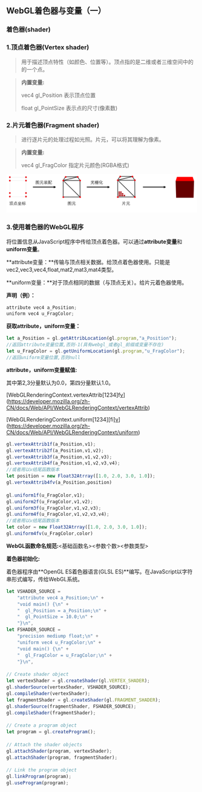 ## WebGL着色器与变量（一）

### 着色器(shader)



### 1.顶点着色器(Vertex shader)

> 用于描述顶点特性（如颜色、位置等）。顶点指的是二维或者三维空间中的的一个点。

> **内置变量:**
>
> vec4 gl_Position 表示顶点位置
>
> float gl_PointSize 表示点的尺寸(像素数)

### 2.片元着色器(Fragment shader)

> 进行逐片元的处理过程如光照。片元，可以将其理解为像素。

> **内置变量:**
>
> vec4 gl_FragColor 指定片元颜色(RGBA格式)

![绘制过程](./img/shader.png)

### 3.使用着色器的WebGL程序

将位置信息从JavaScript程序中传给顶点着色器。可以通过**attribute变量**和**uniform变量**。

**attribute变量：**传输与顶点相关数据。给顶点着色器使用。只能是vec2,vec3,vec4,float,mat2,mat3,mat4类型。

**uniform变量：**对于顶点相同的数据（与顶点无关）。给片元着色器使用。

**声明（例）：** 

```js
attribute vec4 a_Position;
uniform vec4 u_FragColor;
```

**获取attribute，uniform变量：**

```javascript
let a_Position = gl.getAttribLocation(gl.program,"a_Position");
//返回attribute变量位置,否则-1(具有webgl_或者gl_前缀或变量不存在)
let u_FragColor = gl.getUniformLocation(gl.program,"u_FragColor");
//返回uniform变量位置,否则null
```

**attribute，uniform变量赋值:**

其中第2,3分量默认为0.0，第四分量默认1.0。

[WebGLRenderingContext.vertexAttrib[1234]f[v]()](https://developer.mozilla.org/zh-CN/docs/Web/API/WebGLRenderingContext/vertexAttrib)

[WebGLRenderingContext.uniform[1234][fi][v]()](https://developer.mozilla.org/zh-CN/docs/Web/API/WebGLRenderingContext/uniform)

```javascript
gl.vertexAttrib1f(a_Position,v1);
gl.vertexAttrib2f(a_Position,v1,v2);
gl.vertexAttrib3f(a_Position,v1,v2,v3);
gl.vertexAttrib4f(a_Position,v1,v2,v3,v4);
//或者用以v结尾函数版本
let position = new Float32Atrray([1.0, 2.0, 3.0, 1.0]);
gl.vertexAttrib4fv(a_Position,position)

gl.uniform1f(u_FragColor,v1);
gl.uniform2f(u_FragColor,v1,v2);
gl.uniform3f(u_FragColor,v1,v2,v3);
gl.uniform4f(u_FragColor,v1,v2,v3,v4);
//或者用以v结尾函数版本
let color = new Float32Atrray([1.0, 2.0, 3.0, 1.0]);
gl.uniform4fv(u_FragColor,color)
```

**WebGL函数命名规范:**<基础函数名><参数个数><参数类型>

**着色器初始化:**

着色器程序由**OpenGL ES着色器语言(GLSL ES)**编写。在JavaScript以字符串形式编写，传给WebGL系统。

```javascript
let VSHADER_SOURCE =
    "attribute vec4 a_Position;\n" +
    "void main() {\n" +
    "  gl_Position = a_Position;\n" +
    "  gl_PointSize = 10.0;\n" +
    "}\n",
let FSHADER_SOURCE =
    "precision mediump float;\n" +
    "uniform vec4 u_FragColor;\n" +
    "void main() {\n" +
    "  gl_FragColor = u_FragColor;\n" +
    "}\n",

// Create shader object
let vertexShader = gl.createShader(gl.VERTEX_SHADER);
gl.shaderSource(vertexShader, VSHADER_SOURCE);
gl.compileShader(vertexShader);
let fragmentShader = gl.createShader(gl.FRAGMENT_SHADER);
gl.shaderSource(fragmentShader, FSHADER_SOURCE);
gl.compileShader(fragmentShader);

// Create a program object
let program = gl.createProgram();

// Attach the shader objects
gl.attachShader(program, vertexShader);
gl.attachShader(program, fragmentShader);

// Link the program object
gl.linkProgram(program);
gl.useProgram(program);
```


